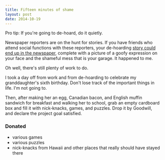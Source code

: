 ```yaml
---
title: Fifteen minutes of shame
layout: post
date: 2014-10-19
---
```


Pro tip: If you're going to de-hoard, do it quietly.

Newspaper reporters are on the hunt for stories. If you have friends who
attend social functions with these reporters, your de-hoarding [story
could end up in the newspaper][1], complete with a picture of a goofy
expression on your face and the shameful mess that is your garage. It
happened to me.

Oh well, there's still plenty of work to do.

I took a day off from work and from de-hoarding to celebrate my
granddaughter's sixth birthday. Don't lose track of the important things
in life. I'm not going to.

Then, after making her an egg, Canadian bacon, and English muffin
sandwich for breakfast and walking her to school, grab an empty cardboard
box and fill it with nick-knacks, games, and puzzles. Drop it by
Goodwill, and declare the project goal satisfied.

### Donated ###
- various games
- various puzzles
- nick-knacks from Hawaii and other places that really should have
  stayed there

[1]: http://www.spokesman.com/stories/2014/oct/19/valley-man-tackles-clutter-shares-advice-on-blog/
